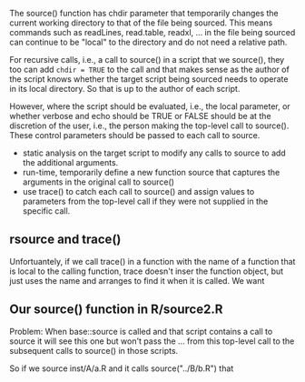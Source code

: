 The source()  function has chdir parameter that temporarily changes
the current working directory to that of the file being sourced.
This means commands such as readLines, read.table, readxl, ...
in the file being sourced can continue to be "local" to the
directory and do not need a relative path.

For recursive calls, i.e., a call to source() in a script that we source(),
they too can add `chdir = TRUE` to the call and that makes sense as the author
of the script knows whether the target script being sourced needs to operate in its
local directory.  So that is up to the author of each script.

However, where the script should be evaluated, i.e., the local parameter, 
or whether verbose and echo should be TRUE or FALSE should be at the discretion
of the user, i.e., the person making the top-level call to source().
These control parameters should be passed to each call to source.



+ static analysis on the target script to modify any calls to source to add the additional arguments.
+ run-time, temporarily define a new function source that captures the arguments
  in the original call to source() 
+ use trace() to catch each call to source() and assign values to 
  parameters from the top-level call if they were not supplied in the specific call.




## rsource and trace()

Unfortuantely, if we call trace() in a function with the name of a function that is local 
to the calling function, trace doesn't inser the function object, but just uses the name
and arranges to find it when it is called. We want 



## Our source() function in R/source2.R
Problem:  When base::source is called
  and that script contains a call to source
  it will see this one but won't pass the ...
  from this top-level call to the subsequent
  calls to source() in those scripts.

 So if we source inst/A/a.R and it calls
     source("../B/b.R")
 that 
